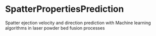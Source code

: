 # SpatterPropertiesPrediction
Spatter ejection velocity and direction prediction with Machine learning algorithms in laser powder bed fusion processes
